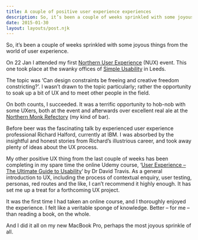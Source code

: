 ```yaml
---
title: A couple of positive user experience experiences
description: So, it’s been a couple of weeks sprinkled with some joyous things from the world of...
date: 2015-01-30
layout: layouts/post.njk
---
```


So, it’s been a couple of weeks sprinkled with some joyous things from the world of user experience.

On 22 Jan I attended my first [Northern User Experience](http://nuxuk.org/) (NUX) event. This one took place at the swanky offices of [Simple Usability](http://www.simpleusability.com/) in Leeds.

The topic was ‘Can design constraints be freeing and creative freedom constricting?’. I wasn’t drawn to the topic particularly; rather the opportunity to soak up a bit of UX and to meet other people in the field.

On both counts, I succeeded. It was a terrific opportunity to hob-nob with some UXers, both at the event and afterwards over excellent real ale at the [Northern Monk Refectory](http://www.northernmonkbrewco.com/) (my kind of bar).

Before beer was the fascinating talk by experienced user experience professional Richard Halford, currently at IBM. I was absorbed by the insightful and honest stories from Richard’s illustrious career, and took away plenty of ideas about the UX process.

My other positive UX thing from the last couple of weeks has been completing in my spare time the online Udemy course, ‘[User Experience – The Ultimate Guide to Usability](https://www.udemy.com/ultimate-guide-to-ux/)‘ by Dr David Travis. As a general introduction to UX, including the process of contextual enquiry, user testing, personas, red routes and the like, I can’t recommend it highly enough. It has set me up a treat for a forthcoming UX project.

It was the first time I had taken an online course, and I thoroughly enjoyed the experience. I felt like a veritable sponge of knowledge. Better – for me – than reading a book, on the whole.

And I did it all on my new MacBook Pro, perhaps the most joyous sprinkle of all. 